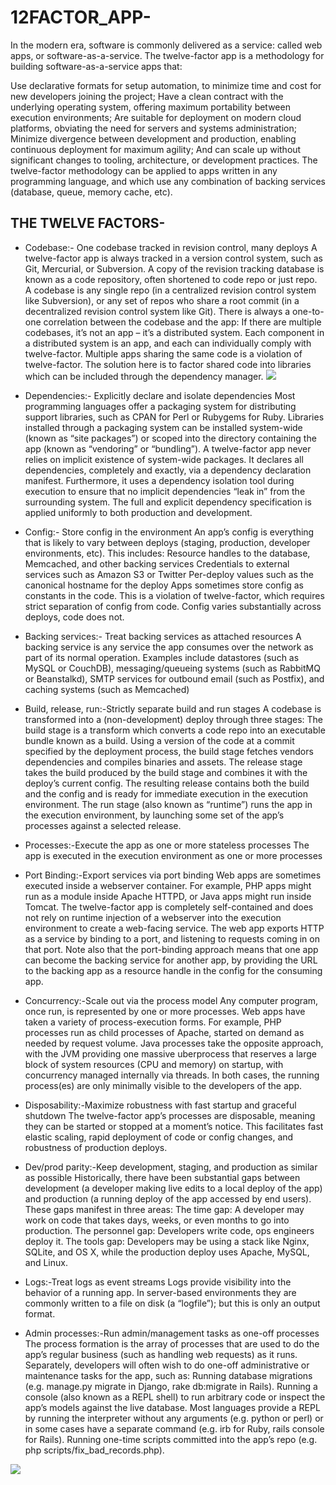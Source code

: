 # 12FACTOR_APP-
In the modern era, software is commonly delivered as a service: called web apps, or software-as-a-service. The twelve-factor app is a methodology for building software-as-a-service apps that:

Use declarative formats for setup automation, to minimize time and cost for new developers joining the project;
Have a clean contract with the underlying operating system, offering maximum portability between execution environments;
Are suitable for deployment on modern cloud platforms, obviating the need for servers and systems administration;
Minimize divergence between development and production, enabling continuous deployment for maximum agility;
And can scale up without significant changes to tooling, architecture, or development practices.
The twelve-factor methodology can be applied to apps written in any programming language, and which use any combination of backing services (database, queue, memory cache, etc).

## THE TWELVE FACTORS-

- Codebase:- One codebase tracked in revision control, many deploys
A twelve-factor app is always tracked in a version control system, such as Git, Mercurial, or Subversion. A copy of the revision tracking database is known as a code repository, often shortened to code repo or just repo.
A codebase is any single repo (in a centralized revision control system like Subversion), or any set of repos who share a root commit (in a decentralized revision control system like Git).
There is always a one-to-one correlation between the codebase and the app:
If there are multiple codebases, it’s not an app – it’s a distributed system. Each component in a distributed system is an app, and each can individually comply with twelve-factor.
Multiple apps sharing the same code is a violation of twelve-factor. The solution here is to factor shared code into libraries which can be included through the dependency manager.
![](https://12factor.net/images/codebase-deploys.png)

- Dependencies:- Explicitly declare and isolate dependencies
Most programming languages offer a packaging system for distributing support libraries, such as CPAN for Perl or Rubygems for Ruby. Libraries installed through a packaging system can be installed system-wide (known as “site packages”) or scoped into the directory containing the app (known as “vendoring” or “bundling”).
A twelve-factor app never relies on implicit existence of system-wide packages. It declares all dependencies, completely and exactly, via a dependency declaration manifest. Furthermore, it uses a dependency isolation tool during execution to ensure that no implicit dependencies “leak in” from the surrounding system. The full and explicit dependency specification is applied uniformly to both production and development.

- Config:- Store config in the environment
An app’s config is everything that is likely to vary between deploys (staging, production, developer environments, etc). This includes:
Resource handles to the database, Memcached, and other backing services
Credentials to external services such as Amazon S3 or Twitter
Per-deploy values such as the canonical hostname for the deploy
Apps sometimes store config as constants in the code. This is a violation of twelve-factor, which requires strict separation of config from code. Config varies substantially across deploys, code does not.

- Backing services:- Treat backing services as attached resources
A backing service is any service the app consumes over the network as part of its normal operation. Examples include datastores (such as MySQL or CouchDB), messaging/queueing systems (such as RabbitMQ or Beanstalkd), SMTP services for outbound email (such as Postfix), and caching systems (such as Memcached)

-  Build, release, run:-Strictly separate build and run stages
A codebase is transformed into a (non-development) deploy through three stages:
The build stage is a transform which converts a code repo into an executable bundle known as a build. Using a version of the code at a commit specified by the deployment process, the build stage fetches vendors dependencies and compiles binaries and assets.
The release stage takes the build produced by the build stage and combines it with the deploy’s current config. The resulting release contains both the build and the config and is ready for immediate execution in the execution environment. 
The run stage (also known as “runtime”) runs the app in the execution environment, by launching some set of the app’s processes against a selected release.

-  Processes:-Execute the app as one or more stateless processes
The app is executed in the execution environment as one or more processes

- Port Binding:-Export services via port binding
Web apps are sometimes executed inside a webserver container. For example, PHP apps might run as a module inside Apache HTTPD, or Java apps might run inside Tomcat.
The twelve-factor app is completely self-contained and does not rely on runtime injection of a webserver into the execution environment to create a web-facing service. The web app exports HTTP as a service by binding to a port, and listening to requests coming in on that port.
Note also that the port-binding approach means that one app can become the backing service for another app, by providing the URL to the backing app as a resource handle in the config for the consuming app.

- Concurrency:-Scale out via the process model
Any computer program, once run, is represented by one or more processes. Web apps have taken a variety of process-execution forms. For example, PHP processes run as child processes of Apache, started on demand as needed by request volume. Java processes take the opposite approach, with the JVM providing one massive uberprocess that reserves a large block of system resources (CPU and memory) on startup, with concurrency managed internally via threads. In both cases, the running process(es) are only minimally visible to the developers of the app.

- Disposability:-Maximize robustness with fast startup and graceful shutdown
The twelve-factor app’s processes are disposable, meaning they can be started or stopped at a moment’s notice. This facilitates fast elastic scaling, rapid deployment of code or config changes, and robustness of production deploys.

- Dev/prod parity:-Keep development, staging, and production as similar as possible
Historically, there have been substantial gaps between development (a developer making live edits to a local deploy of the app) and production (a running deploy of the app accessed by end users). These gaps manifest in three areas:
The time gap: A developer may work on code that takes days, weeks, or even months to go into production.
The personnel gap: Developers write code, ops engineers deploy it.
The tools gap: Developers may be using a stack like Nginx, SQLite, and OS X, while the production deploy uses Apache, MySQL, and Linux.

- Logs:-Treat logs as event streams
Logs provide visibility into the behavior of a running app. In server-based environments they are commonly written to a file on disk (a “logfile”); but this is only an output format.

- Admin processes:-Run admin/management tasks as one-off processes
The process formation is the array of processes that are used to do the app’s regular business (such as handling web requests) as it runs. Separately, developers will often wish to do one-off administrative or maintenance tasks for the app, such as:
Running database migrations (e.g. manage.py migrate in Django, rake db:migrate in Rails).
Running a console (also known as a REPL shell) to run arbitrary code or inspect the app’s models against the live database. Most languages provide a REPL by running the interpreter without any arguments (e.g. python or perl) or in some cases have a separate command (e.g. irb for Ruby, rails console for Rails).
Running one-time scripts committed into the app’s repo (e.g. php scripts/fix_bad_records.php).

![](https://res.cloudinary.com/practicaldev/image/fetch/s--FbbXt2HS--/c_limit%2Cf_auto%2Cfl_progressive%2Cq_auto%2Cw_880/https://dev-to-uploads.s3.amazonaws.com/i/pbxdh552mvgz0zvgputb.png )


